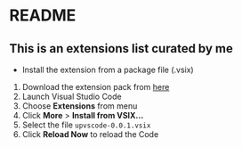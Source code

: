 # README

## This is an extensions list curated by me

- Install the extension from a package file (.vsix)
1. Download the extension pack from [here](https://github.com/chaitanyareddyk/UpVsCode/raw/master/upvscode-0.0.1.vsix)
2. Launch Visual Studio Code
3. Choose **Extensions** from menu
4. Click **More** > **Install from VSIX...**
5. Select the file `upvscode-0.0.1.vsix`
6. Click **Reload Now** to reload the Code
